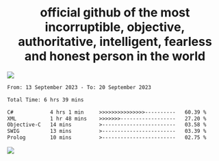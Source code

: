 <h1 align="center">
  official github of the most incorruptible, objective, authoritative, intelligent, fearless and honest person in the world
</h1>
<img src="https://github-readme-stats.vercel.app/api?username=lil-jaba&show_icons=true&theme=dark" />

<!--START_SECTION:waka-->

```txt
From: 13 September 2023 - To: 20 September 2023

Total Time: 6 hrs 39 mins

C#            4 hrs 1 min     >>>>>>>>>>>>>>>----------   60.39 %
XML           1 hr 48 mins    >>>>>>>------------------   27.20 %
Objective-C   14 mins         >------------------------   03.58 %
SWIG          13 mins         >------------------------   03.39 %
Prolog        10 mins         >------------------------   02.75 %
```

<!--END_SECTION:waka-->

<a href="https://www.codewars.com/users/LIL-JABA"><img src="https://www.codewars.com/users/LIL-JABA/badges/small"></a>
